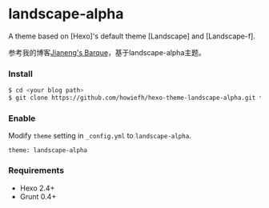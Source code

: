# landscape-alpha

A theme based on [Hexo]'s default theme [Landscape] and [Landscape-f].

参考我的博客[Jianeng's Barque](http://canonxu.com)，基于landscape-alpha主题。

### Install

``` bash
$ cd <your blog path>
$ git clone https://github.com/howiefh/hexo-theme-landscape-alpha.git themes/landscape-alpha
```

### Enable

Modify `theme` setting in `_config.yml` to `landscape-alpha`.

```
theme: landscape-alpha
```

### Requirements

- Hexo 2.4+
- Grunt 0.4+


